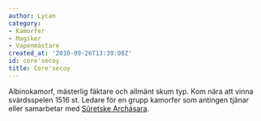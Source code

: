 ```yaml
---
author: Lycan
category:
- Kamorfer
- Magiker
- Vapenmästare
created_at: '2010-09-26T13:39:08Z'
id: core'secoy
title: Core'secoy
---
```

Albinokamorf, mästerlig fäktare och allmänt skum typ. Kom nära att vinna svärdsspelen 1516 st. Ledare för en grupp kamorfer som antingen tjänar eller samarbetar med [Sûretske Archásara].

  [Sûretske Archásara]: Sûretske_Archásara